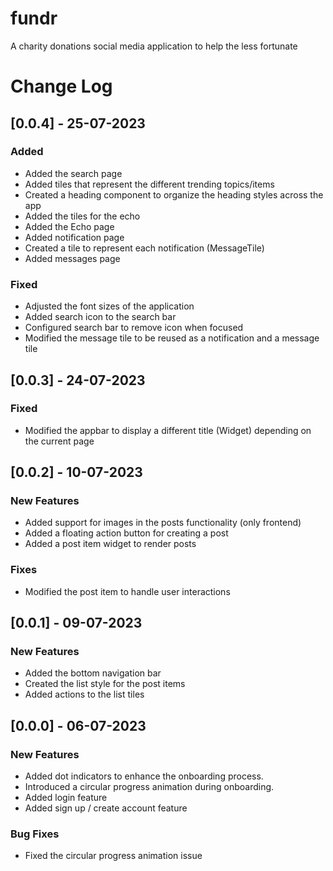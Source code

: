 # fundr

A charity donations social media application to help the less fortunate

# Change Log

## [0.0.4] - 25-07-2023

### Added

- Added the search page
- Added tiles that represent the different trending topics/items
- Created a heading component to organize the heading styles across the app
- Added the tiles for the echo
- Added the Echo page
- Added notification page
- Created a tile to represent each notification (MessageTile)
- Added messages page

### Fixed

- Adjusted the font sizes of the application
- Added search icon to the search bar
- Configured search bar to remove icon when focused
- Modified the message tile to be reused as a notification and a message tile

## [0.0.3] - 24-07-2023

### Fixed

- Modified the appbar to display a different title (Widget) depending on the current page

## [0.0.2] - 10-07-2023

### New Features

- Added support for images in the posts functionality (only frontend)
- Added a floating action button for creating a post
- Added a post item widget to render posts

### Fixes

- Modified the post item to handle user interactions

## [0.0.1] - 09-07-2023

### New Features

- Added the bottom navigation bar
- Created the list style for the post items
- Added actions to the list tiles

## [0.0.0] - 06-07-2023

### New Features

- Added dot indicators to enhance the onboarding process.
- Introduced a circular progress animation during onboarding.
- Added login feature
- Added sign up / create account feature

### Bug Fixes

- Fixed the circular progress animation issue
